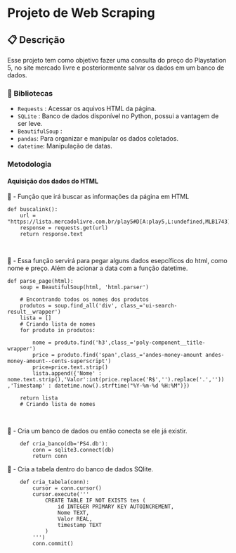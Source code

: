 # Projeto de Web Scraping

## 📋 Descrição

Esse projeto tem como objetivo fazer uma  consulta do preço do Playstation 5, no site mercado livre e posteriormente salvar os dados em um banco de dados.

### 📖 Bibliotecas

- `Requests` : Acessar os aquivos HTML da página.
- `SQLite` : Banco de dados disponível no Python, possui a vantagem de ser leve.
- `BeautifulSoup` : 
- `pandas`: Para organizar e manipular os dados coletados.
- `datetime`: Manipulação de datas.


### Metodologia

#### Aquisição dos dados do HTML

📌 - Função que irá buscar as informações da página em HTML

    def buscalink():
        url = "https://lista.mercadolivre.com.br/play5#D[A:play5,L:undefined,MLB1743]"
        response = requests.get(url)
        return response.text

&nbsp;

📌 - Essa função servirá para pegar alguns dados esepcíficos do html, como nome e preço. Além de acionar a data com a função datetime.


    def parse_page(html):
        soup = BeautifulSoup(html, 'html.parser')
    
        # Encontrando todos os nomes dos produtos
        produtos = soup.find_all('div', class_='ui-search-result__wrapper')
        lista = []
        # Criando lista de nomes
        for produto in produtos:
    
            nome = produto.find('h3',class_='poly-component__title-wrapper')
            price = produto.find('span',class_='andes-money-amount andes-money-amount--cents-superscript')
            price=price.text.strip()
            lista.append({'Nome' : nome.text.strip(),'Valor':int(price.replace('R$','').replace('.','')) ,'Timestamp' : datetime.now().strftime("%Y-%m-%d %H:%M")})
        
        return lista 
        # Criando lista de nomes


&nbsp;

📌 - Cria um banco de dados ou então conecta se ele já existir.

        def cria_banco(db='PS4.db'):
            conn = sqlite3.connect(db)
            return conn

📌  - Cria a tabela dentro do banco de dados SQlite. 
        
        def cria_tabela(conn):
            cursor = conn.cursor()
            cursor.execute('''
                CREATE TABLE IF NOT EXISTS tes (
                    id INTEGER PRIMARY KEY AUTOINCREMENT,
                    Nome TEXT,
                    Valor REAL,
                    timestamp TEXT
                )
            ''')
            conn.commit()

